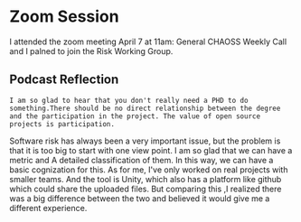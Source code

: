 # Zoom Session
I attended the zoom meeting April 7 at 11am: General CHAOSS Weekly Call and I palned to join the Risk Working Group.


## Podcast Reflection
    I am so glad to hear that you don't really need a PHD to do something.There should be no direct relationship between the degree and the participation in the project. The value of open source projects is participation.
 Software risk has always been a very important issue, but the problem is that it is too big to start with one view point. I am so glad that we can have a metric and  A detailed classification of them. In this way, we can have a basic cognization for this.
 As for me, I've only worked on real projects with smaller teams. And the tool is Unity, which also has a platform like github which could share the uploaded files. But comparing this ,I realized there was a big difference between the two and believed it would give me a different experience.

